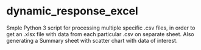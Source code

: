 # dynamic_response_excel
 
Smple Python 3 script for processing multiple specific .csv files, in order to get an .xlsx file with data from each particular .csv on separate sheet. Also generating a Summary sheet with scatter chart with data of interest.
